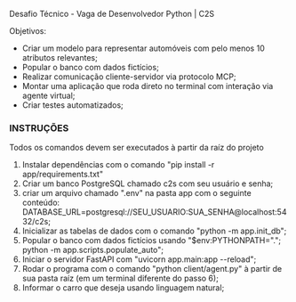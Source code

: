 Desafio Técnico - Vaga de Desenvolvedor Python | C2S

Objetivos:
- Criar um modelo para representar automóveis com pelo menos 10 atributos relevantes;
- Popular o banco com dados fictícios;
- Realizar comunicação cliente-servidor via protocolo MCP;
- Montar uma aplicação que roda direto no terminal com interação via agente virtual;
- Criar testes automatizados;

### INSTRUÇÕES ###

Todos os comandos devem ser executados à partir da raíz do projeto

1. Instalar dependências com o comando "pip install -r app/requirements.txt"
2. Criar um banco PostgreSQL chamado c2s com seu usuário e senha;
3. criar um arquivo chamado ".env" na pasta app com o seguinte conteúdo:
DATABASE_URL=postgresql://SEU_USUARIO:SUA_SENHA@localhost:5432/c2s;
4. Inicializar as tabelas de dados com o comando "python -m app.init_db";
5. Popular o banco com dados fictícios usando "$env:PYTHONPATH="."; python -m app.scripts.populate_auto";
6. Iniciar o servidor FastAPI com "uvicorn app.main:app --reload";
7. Rodar o programa com o comando "python client/agent.py" à partir de sua pasta raíz (em um terminal diferente do passo 6);
8. Informar o carro que deseja usando linguagem natural;
